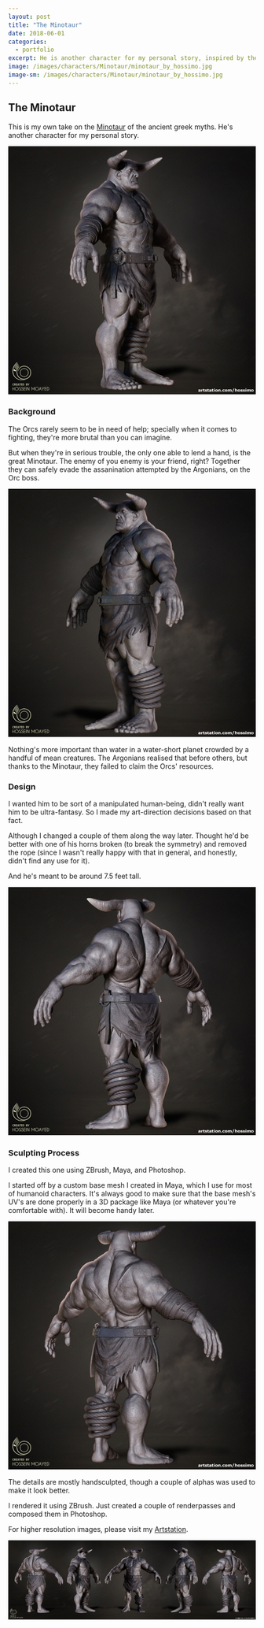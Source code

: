```yaml
---
layout: post
title: "The Minotaur"
date: 2018-06-01
categories:
  - portfolio
excerpt: He is another character for my personal story, inspired by the ancient Greek mythology.
image: /images/characters/Minotaur/minotaur_by_hossimo.jpg
image-sm: /images/characters/Minotaur/minotaur_by_hossimo.jpg
---
```


## The Minotaur

This is my own take on the [Minotaur](https://en.wikipedia.org/wiki/Minotaur) of the ancient greek myths. He's another character for my personal story.

![](/images/characters/Minotaur/minotaur_by_hossimo_right.jpg)

### Background

  

The Orcs rarely seem to be in need of help; specially when it comes to fighting, they're more brutal than you can imagine.

  

But when they're in serious trouble, the only one able to lend a hand, is the great Minotaur. The enemy of you enemy is your friend, right? Together they can safely evade the assanination attempted by the Argonians, on the Orc boss.

  ![](/images/characters/Minotaur/minotaur_by_hossimo_left.jpg)

Nothing's more important than water in a water-short planet crowded by a handful of mean creatures. The Argonians realised that before others, but thanks to the Minotaur, they failed to claim the Orcs' resources.

  

### Design

  

I wanted him to be sort of a manipulated human-being, didn't really want him to be ultra-fantasy. So I made my art-direction decisions based on that fact.

  

Although I changed a couple of them along the way later. Thought he'd be better with one of his horns broken (to break the symmetry) and removed the rope (since I wasn't really happy with that in general, and honestly, didn't find any use for it).

  

And he's meant to be around 7.5 feet tall.

  ![](/images/characters/Minotaur/minotaur_by_hossimo_back_left.jpg)

### Sculpting Process

  

I created this one using ZBrush, Maya, and Photoshop.

  

I started off by a custom base mesh I created in Maya, which I use for most of humanoid characters. It's always good to make sure that the base mesh's UV's are done properly in a 3D package like Maya (or whatever you're comfortable with). It will become handy later.

![](/images/characters/Minotaur/minotaur_by_hossimo_back_right.jpg)

The details are mostly handsculpted, though a couple of alphas was used to make it look better.

  

I rendered it using ZBrush. Just created a couple of renderpasses and composed them in Photoshop.


For higher resolution images, please visit my [Artstation](https://www.artstation.com/artwork/rgl1a).

![](/images/characters/Minotaur/minotaur_by_hossimo_all.jpg)
